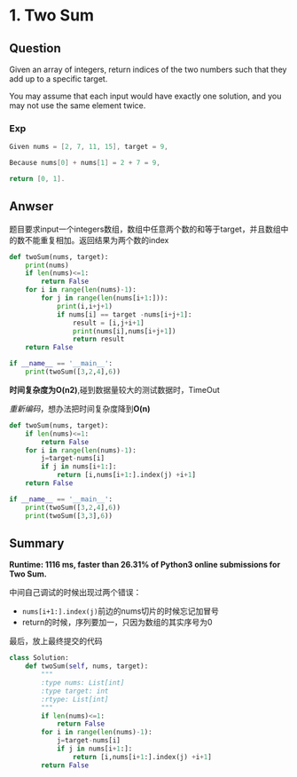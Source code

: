 # 1. Two Sum

## Question

Given an array of integers, return indices of the two numbers such that they add up to a specific target.

You may assume that each input would have exactly one solution, and you may not use the same element twice.

### Exp

```C
Given nums = [2, 7, 11, 15], target = 9,

Because nums[0] + nums[1] = 2 + 7 = 9,

return [0, 1].
```

## Anwser

题目要求input一个integers数组，数组中任意两个数的和等于target，并且数组中的数不能重复相加。返回结果为两个数的index

```python
def twoSum(nums, target):
    print(nums)
    if len(nums)<=1:
        return False
    for i in range(len(nums)-1):
        for j in range(len(nums[i+1:])):
            print(i,i+j+1)
            if nums[i] == target -nums[i+j+1]:
                result = [i,j+i+1]
                print(nums[i],nums[i+j+1])
                return result
    return False

if __name__ == '__main__':
    print(twoSum([3,2,4],6))

```

**时间复杂度为O(n2)**,碰到数据量较大的测试数据时，TimeOut

*重新编码*，想办法把时间复杂度降到**O(n)**

```python
def twoSum(nums, target):
    if len(nums)<=1:
        return False
    for i in range(len(nums)-1):
        j=target-nums[i]
        if j in nums[i+1:]:
            return [i,nums[i+1:].index(j) +i+1] 
    return False

if __name__ == '__main__':
    print(twoSum([3,2,4],6))
    print(twoSum([3,3],6))
```

## Summary

**Runtime: 1116 ms, faster than 26.31% of Python3 online submissions for Two Sum.**

中间自己调试的时候出现过两个错误：

* `nums[i+1:].index(j)`前边的nums切片的时候忘记加冒号
* return的时候，序列要加一，只因为数组的其实序号为0

最后，放上最终提交的代码

```python
class Solution:
    def twoSum(self, nums, target):
        """
        :type nums: List[int]
        :type target: int
        :rtype: List[int]
        """
        if len(nums)<=1:
            return False
        for i in range(len(nums)-1):
            j=target-nums[i]
            if j in nums[i+1:]:
                return [i,nums[i+1:].index(j) +i+1] 
        return False
```

